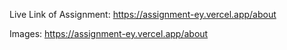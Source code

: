 


Live Link of Assignment:  https://assignment-ey.vercel.app/about



Images:
https://assignment-ey.vercel.app/about
